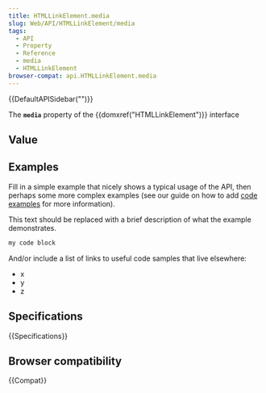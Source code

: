 ```yaml
---
title: HTMLLinkElement.media
slug: Web/API/HTMLLinkElement/media
tags:
  - API
  - Property
  - Reference
  - media
  - HTMLLinkElement
browser-compat: api.HTMLLinkElement.media
---
```

{{DefaultAPISidebar("")}}

The **`media`** property of the {{domxref("HTMLLinkElement")}} interface 

## Value



## Examples

Fill in a simple example that nicely shows a typical usage of the API, then perhaps some more complex examples (see our guide on how to add [code examples](/en-US/docs/MDN/Contribute/Structures/Code_examples) for more information).

This text should be replaced with a brief description of what the example demonstrates.

```js
my code block
```

And/or include a list of links to useful code samples that live elsewhere:

*   x
*   y
*   z

## Specifications

{{Specifications}}

## Browser compatibility

{{Compat}}



